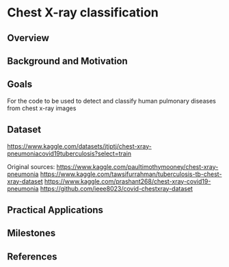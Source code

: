 # Chest X-ray classification

## Overview

## Background and Motivation

## Goals

For the code to be used to detect and classify human pulmonary diseases from chest x-ray images


## Dataset

https://www.kaggle.com/datasets/jtiptj/chest-xray-pneumoniacovid19tuberculosis?select=train

Original sources:
https://www.kaggle.com/paultimothymooney/chest-xray-pneumonia
https://www.kaggle.com/tawsifurrahman/tuberculosis-tb-chest-xray-dataset
https://www.kaggle.com/prashant268/chest-xray-covid19-pneumonia
https://github.com/ieee8023/covid-chestxray-dataset

## Practical Applications

## Milestones

## References
